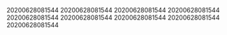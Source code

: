 20200628081544
20200628081544
20200628081544
20200628081544
20200628081544
20200628081544
20200628081544
20200628081544
20200628081544
